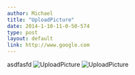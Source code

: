 ```yaml
---
author: Michael
title: "UploadPicture"
date: 2014-1-10-11-0-50-574
type: post
layout: default
link: http://www.google.com
---
```

asdfasfd ![UploadPicture](http://www.google.com/images/srpr/logo11w.png) ![UploadPicture](https://raw.github.com/rememberaaronsw/rememberaaronsw/master/images/2014-1-10-11-0-50-574-pikachu.jpg)